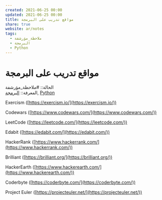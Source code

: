 ```yaml
---  
created: 2021-06-25 00:00  
updated: 2021-06-25 00:00  
title: مواقع تدريب على البرمجة  
share: true  
website: ar/notes  
tags:  
  - ملاحظة_مؤرشفة  
  - البرمجة  
  - Python  
---  
```

  
  
  
# مواقع تدريب على البرمجة  
  
الحالة:: #ملاحظة_مؤرشفة  
المعرفة:: [البرمجة](%D8%A7%D9%84%D8%A8%D8%B1%D9%85%D8%AC%D8%A9), [Python](Python)  
  
Exercism ([https://exercism.io/](https://exercism.io/))  
  
Codewars ([https://www.codewars.com/](https://www.codewars.com/))  
  
LeetCode ([https://leetcode.com/](https://leetcode.com/))  
  
Edabit ([https://edabit.com/](https://edabit.com/))  
  
HackerRank ([https://www.hackerrank.com/](https://www.hackerrank.com/))  
  
Brilliant ([https://brilliant.org/](https://brilliant.org/))  
  
HackerEarth ([https://www.hackerearth.com/](https://www.hackerearth.com/))  
  
Coderbyte ([https://coderbyte.com/](https://coderbyte.com/))  
  
Project Euler ([https://projecteuler.net/](https://projecteuler.net/))  
